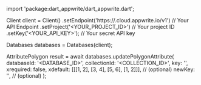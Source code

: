 import 'package:dart_appwrite/dart_appwrite.dart';

Client client = Client()
    .setEndpoint('https://<REGION>.cloud.appwrite.io/v1') // Your API Endpoint
    .setProject('<YOUR_PROJECT_ID>') // Your project ID
    .setKey('<YOUR_API_KEY>'); // Your secret API key

Databases databases = Databases(client);

AttributePolygon result = await databases.updatePolygonAttribute(
    databaseId: '<DATABASE_ID>',
    collectionId: '<COLLECTION_ID>',
    key: '',
    xrequired: false,
    xdefault: [[[1, 2], [3, 4], [5, 6], [1, 2]]], // (optional)
    newKey: '', // (optional)
);
